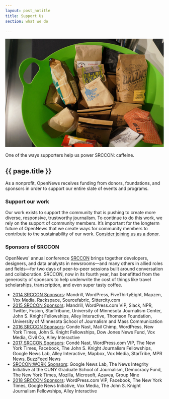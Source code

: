 ```yaml
---
layout: post_notitle
title: Support Us
section: what we do

---
```

<img src="/media/img/srcconcoffee.jpg" class="topline">
<p class="caption">One of the ways supporters help us power SRCCON: caffeine.</p>

<h2>{{ page.title }}</h2>
<p class="bodybig">As a nonprofit, OpenNews receives funding from donors, foundations, and sponsors in order to support our entire slate of events and programs.</p>

### Support our work

Our work exists to support the community that is pushing to create more diverse, responsive, trustworthy journalism. To continue to do this work, we rely on the support of community members. It’s important for the longterm future of OpenNews that we create ways for community members to contribute to the sustainability of our work. [Consider joining us as a donor](https://opennews.networkforgood.com/projects/54161).


### Sponsors of SRCCON

OpenNews' annual conference [SRCCON](https://srccon.org) brings together developers, designers, and data analysts in newsrooms—and many others in allied roles and fields—for two days of peer-to-peer sessions built around conversation and collaboration. SRCCON, now in its fourth year, has benefitted from the generosity of sponsors to help underwrite the cost of things like travel scholarships, transcription, and even super tasty coffee.

* [2014 SRCCON Sponsors](http://2014.srccon.org/sponsors/): Mandrill, WordPress, FiveThirtyEight, Mapzen, Vox Media, Rackspace, Sourcefabric, Sittercity.com
* [2015 SRCCON Sponsors](http://2015.srccon.org/sponsors/2015/): Mandrill, WordPress.com VIP, Slack, NPR, Twitter, Fusion, StarTribune, University of Minnesota Journalism Center, John S. Knight Fellowships, Alley Interactive, Thomson Foundation, University of Minnesota School of Journalism and Mass Communication
* [2016 SRCCON Sponsors](http://srccon.org/sponsors/): Conde Nast, Mail Chimp, WordPress, New York Times, John S. Knight Fellowships, Dow Jones News Fund, Vox Media, Civil Co, Alley Interactive
* [2017 SRCCON Sponsors](https://2017.srccon.org/sponsors/): Condé Nast, WordPress.com VIP, The New York Times, Facebook, The John S. Knight Journalism Fellowships, Google News Lab, Alley Interactive, Mapbox, Vox Media, StarTribe, MPR News, BuzzFeed News
* [SRCCON:WORK Sponsors](https://work.srccon.org/sponsors/): Google News Lab, The News Integrity Initiative at the CUNY Graduate School of Journalism, Democracy Fund, The New York Times, Mozilla, Microsoft, Azavea, Group Nine
* [2018 SRCCON Sponsors](https://srccon.org/sponsors/): WordPress.com VIP, Facebook, The New York Times, Google News Initiative, Vox Media, The John S. Knight Journalism Fellowships, Alley Interactive
